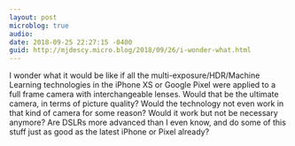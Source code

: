 ```yaml
---
layout: post
microblog: true
audio: 
date: 2018-09-25 22:27:15 -0400
guid: http://mjdescy.micro.blog/2018/09/26/i-wonder-what.html
---
```

I wonder what it would be like if all the multi-exposure/HDR/Machine Learning technologies in the iPhone XS or Google Pixel were applied to a full frame camera with interchangeable lenses. Would that be the ultimate camera, in terms of picture quality? Would the technology not even work in that kind of camera for some reason? Would it work but not be necessary anymore? Are DSLRs more advanced than I even know, and do some of this stuff just as good as the latest iPhone or Pixel already?
